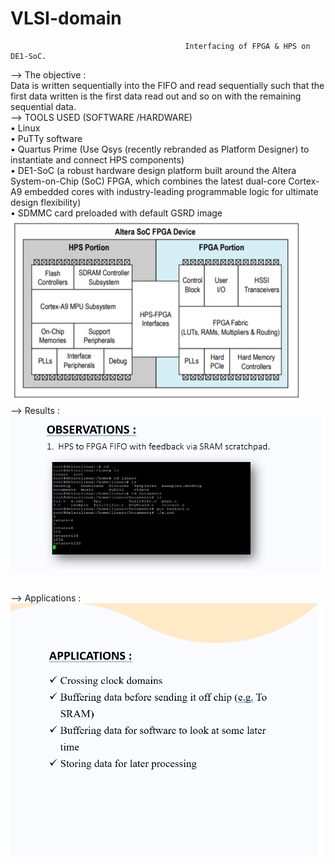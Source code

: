 # VLSI-domain
                                           Interfacing of FPGA & HPS on DE1-SoC.

--> The objective : <br>
Data is written sequentially into the FIFO and read sequentially such that the first 
data written is the first data read out and so on with the remaining sequential data.
<br>
--> TOOLS USED (SOFTWARE /HARDWARE)<br>
• Linux<br>
• PuTTy software<br>
• Quartus Prime (Use Qsys (recently rebranded as Platform Designer) to instantiate and connect HPS 
components)<br>
• DE1-SoC (a robust hardware design platform built around the Altera System-on-Chip (SoC) FPGA, which 
combines the latest dual-core Cortex-A9 embedded cores with industry-leading programmable logic for 
ultimate design flexibility)<br>
• SDMMC card preloaded with default GSRD image
<br>
![](https://github.com/nainshree-raj/VLSI-domain/blob/main/Block%20diagram.png)
<br>
--> Results :
<br>
![](https://github.com/nainshree-raj/VLSI-domain/blob/main/Screenshot%20(19).png)
<br>
![]()
<br>
![]()
<br>
--> Applications :
<br>
![](https://github.com/nainshree-raj/VLSI-domain/blob/main/Screenshot%20(18).png)
